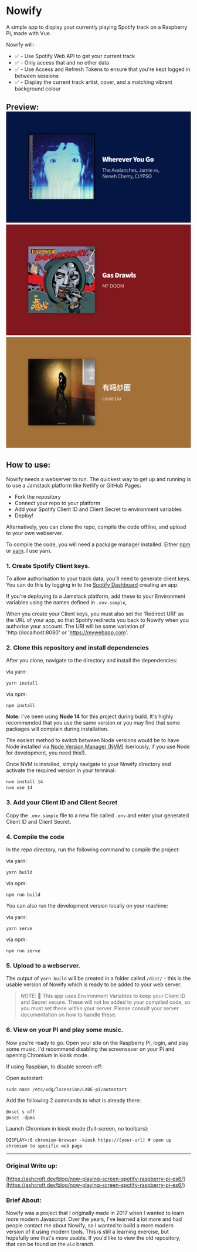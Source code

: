 # Nowify

A simple app to display your currently playing Spotify track on a Raspberry Pi, made with Vue.

Nowify will:

* ✅ - Use Spotify Web API to get your current track
* ✅ - Only access that and no other data
* ✅ - Use Access and Refresh Tokens to ensure that you're kept logged in between sessions
* ✅ - Display the current track artist, cover, and a matching vibrant background colour

Preview:
![Nowify Preview Image 1](assets/preview-1.png?raw=true "Nowify preview image, cover art for the song 'Wherever you go' by The Avalanches and Jamie xx")
![Nowify Preview Image 2](assets/preview-2.png?raw=true "Nowify preview image, cover art for the song 'Gas Drawls' by MF DOOM")
![Nowify Preview Image 3](assets/preview-3.png?raw=true "Nowify preview image, cover art for the song '有吗炒面' by Lexie Liu")
---

## How to use:
Nowify needs a webserver to run. The quickest way to get up and running is to use a Jamstack platform like Netlify or GitHub Pages:

* Fork the repository
* Connect your repo to your platform
* Add your Spotify Client ID and Client Secret to environment variables
* Deploy!

Alternatively, you can clone the repo, compile the code offline, and upload to your own webserver.

To compile the code, you will need a package manager installed. Either [npm](https://www.npmjs.com/get-npm) or [yarn](https://classic.yarnpkg.com/en/docs/install/#mac-stable). I use yarn.

### 1. Create Spotify Client keys.
To allow authorisation to your track data, you'll need to generate client keys. You can do this by logging in to the [Spotify Dashboard](https://developer.spotify.com/dashboard/applications) creating an app.

If you're deploying to a Jamstack platform, add these to your Environment variables using the names defined in `.env.sample`,

When you create your Client keys, you must also set the 'Redirect URI' as the URL of your app, so that Spotify redirects you back to Nowify when you authorise your account. The URI will be some variation of 'http://localhost:8080' or 'https://mywebapp.com'.

### 2. Clone this repository and install dependencies
After you clone, navigate to the directory and install the dependencies:

via yarn:
```
yarn install
```

via npm:
```
npm install
```

**Note:** I've been using **Node 14** for this project during build. It's highly recommended that you use the same version or you may find that some packages will complain during installation.

The easiest method to switch between Node versions would be to have Node installed via [Node Version Manager (NVM)](https://github.com/nvm-sh/nvm) (seriously, if you use Node for development, you need this!).

Once NVM is installed, simply navigate to your Nowify directory and activate the required version in your terminal:

```
nvm install 14
nvm use 14
```

### 3. Add your Client ID and Client Secret
Copy the `.env.sample` file to a new file called `.env` and enter your generated Client ID and Client Secret.

### 4. Compile the code
In the repo directory, run the following command to compile the project:

via yarn:
```
yarn build
```

via npm:
```
npm run build
```

You can also run the development version locally on your machine:

via yarn:
```
yarn serve
```

via npm:
```
npm run serve
```

### 5. Upload to a webserver.
The output of `yarn build` will be created in a folder called `/dist/` - this is the usable version of Nowify which is ready to be added to your web server.

> *NOTE*: 🚨 This app uses Environment Variables to keep your Client ID and Secret secure. These will not be added to your compiled code, so you must set these within your server. Please consult your server documentation on how to handle these.

### 6. View on your Pi and play some music.
Now you're ready to go. Open your site on the Raspberry Pi, login, and play some music. I'd recommend disabling the screensaver on your Pi and opening Chromium in kiosk mode.

If using Raspbian, to disable screen-off:

Open autostart:
```
sudo nano /etc/xdg/lxsession/LXDE-pi/autostart
```

Add the following 2 commands to what is already there:
```
@xset s off
@xset -dpms
```

Launch Chromium in kiosk mode (full-screen, no toolbars):
```
DISPLAY=:0 chromium-browser -kiosk https://[your-url] # open up chromium to specific web page
```
---
### Original Write up:
[https://ashcroft.dev/blog/now-playing-screen-spotify-raspberry-pi-es6/](https://ashcroft.dev/blog/now-playing-screen-spotify-raspberry-pi-es6/)

### Brief About:
Nowify was a project that I originally made in 2017 when I wanted to learn more modern Javascript. Over the years, I've learned a lot more and had people contact me about Nowify, so I wanted to build a more modern version of it using modern tools. This is still a learning exercise, but hopefully one that's more usable. If you'd like to view the old repository, that can be found on the `old` branch.